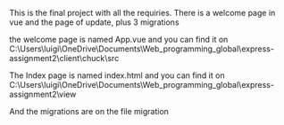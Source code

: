This is the final project with all the requiries.
There is a welcome page in vue and the page of update, plus 3 migrations

the welcome page is named App.vue and you can find it on C:\Users\luigi\OneDrive\Documents\Web_programming_global\express-assignment2\client\chuck\src

The Index page is named index.html and you can find it on C:\Users\luigi\OneDrive\Documents\Web_programming_global\express-assignment2\view

And the migrations are on the file migration
